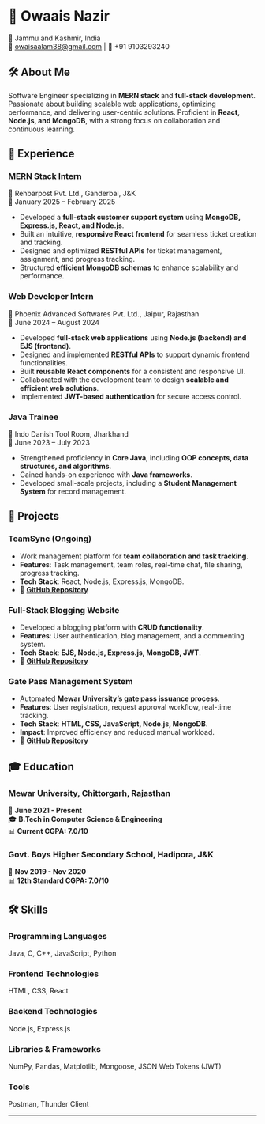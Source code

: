 # 👋 Owaais Nazir  

📍 Jammu and Kashmir, India  
📧 owaisaalam38@gmail.com | 📱 +91 9103293240  


## 🛠️ About Me  
Software Engineer specializing in **MERN stack** and **full-stack development**. Passionate about building scalable web applications, optimizing performance, and delivering user-centric solutions. Proficient in **React, Node.js, and MongoDB**, with a strong focus on collaboration and continuous learning.  

## 💼 Experience  

### **MERN Stack Intern**  
📍 Rehbarpost Pvt. Ltd., Ganderbal, J&K  
📅 January 2025 – February 2025  
- Developed a **full-stack customer support system** using **MongoDB, Express.js, React, and Node.js**.  
- Built an intuitive, **responsive React frontend** for seamless ticket creation and tracking.  
- Designed and optimized **RESTful APIs** for ticket management, assignment, and progress tracking.  
- Structured **efficient MongoDB schemas** to enhance scalability and performance.  

### **Web Developer Intern**  
📍 Phoenix Advanced Softwares Pvt. Ltd., Jaipur, Rajasthan  
📅 June 2024 – August 2024  
- Developed **full-stack web applications** using **Node.js (backend) and EJS (frontend)**.  
- Designed and implemented **RESTful APIs** to support dynamic frontend functionalities.  
- Built **reusable React components** for a consistent and responsive UI.  
- Collaborated with the development team to design **scalable and efficient web solutions**.  
- Implemented **JWT-based authentication** for secure access control.  

### **Java Trainee**  
📍 Indo Danish Tool Room, Jharkhand  
📅 June 2023 – July 2023  
- Strengthened proficiency in **Core Java**, including **OOP concepts, data structures, and algorithms**.  
- Gained hands-on experience with **Java frameworks**.  
- Developed small-scale projects, including a **Student Management System** for record management.  

## 🚀 Projects  

### **TeamSync (Ongoing)**  
- Work management platform for **team collaboration and task tracking**.  
- **Features**: Task management, team roles, real-time chat, file sharing, progress tracking.  
- **Tech Stack**: React, Node.js, Express.js, MongoDB.  
- 🔗 **[GitHub Repository](#)**  

### **Full-Stack Blogging Website**  
- Developed a blogging platform with **CRUD functionality**.  
- **Features**: User authentication, blog management, and a commenting system.  
- **Tech Stack**: **EJS, Node.js, Express.js, MongoDB, JWT**.  
- 🔗 **[GitHub Repository](#)**  

### **Gate Pass Management System**  
- Automated **Mewar University’s gate pass issuance process**.  
- **Features**: User registration, request approval workflow, real-time tracking.  
- **Tech Stack**: **HTML, CSS, JavaScript, Node.js, MongoDB**.  
- **Impact**: Improved efficiency and reduced manual workload.  
- 🔗 **[GitHub Repository](#)**  

## 🎓 Education  
### **Mewar University, Chittorgarh, Rajasthan**  
📅 **June 2021 - Present**  
🎓 **B.Tech in Computer Science & Engineering**  
📊 **Current CGPA: 7.0/10**  

### **Govt. Boys Higher Secondary School, Hadipora, J&K**  
📅 **Nov 2019 - Nov 2020**  
📊 **12th Standard CGPA: 7.0/10**  

## 🛠️ Skills  
### **Programming Languages**  
Java, C, C++, JavaScript, Python  

### **Frontend Technologies**  
HTML, CSS, React  

### **Backend Technologies**  
Node.js, Express.js  

### **Libraries & Frameworks**  
NumPy, Pandas, Matplotlib, Mongoose, JSON Web Tokens (JWT)  

### **Tools**  
Postman, Thunder Client  

---
